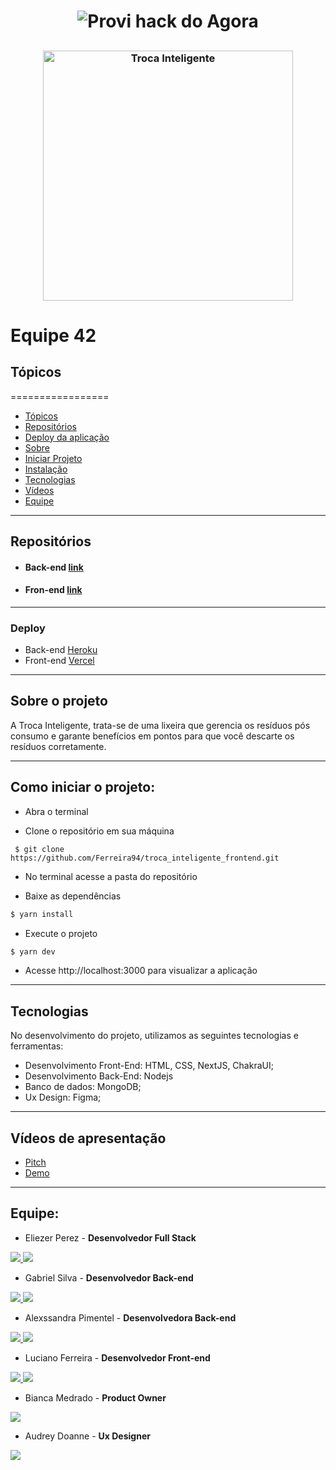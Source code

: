 ##

<h1 align="center">
  <img alt="Provi hack do Agora" title="#ProviHack" src="https://marketing.provi.com.br/hs-fs/hubfs/provihack%20do%20agora-85.jpg?width=630&upscale=true&name=provihack%20do%20agora-85.jpg" />
</h1>

##

##

<h3 align="center"> 
    <img alt="Troca Inteligente" title="#TrocaInteligente" width="400" src="https://i.imgur.com/SPOsol2.png" />
</h3>

##

<h1>Equipe 42</h1>

## Tópicos

=================

- [Tópicos](#tópicos)
- [Repositórios](#repositórios)
- [Deploy da aplicação](#deploy)
- [Sobre](#sobre-o-projeto)
- [Iniciar Projeto](#como-iniciar-o-projeto)
- [Instalação](#instalação)
- [Tecnologias](#tecnologias)
- [Vídeos](#vídeos-de-apresentação)
- [Equipe](#equipe)

---

## Repositórios

- #### Back-end [link](https://github.com/gbr-mendes/hackdoagora-backend)

- #### Fron-end [link](https://github.com/Ferreira94/troca_inteligente_frontend)

---

### Deploy

- Back-end [Heroku](https://hackdoagora-backend.herokuapp.com/)
- Front-end [Vercel](https://troca-inteligente.vercel.app/)

---

## Sobre o projeto

A Troca Inteligente, trata-se de uma lixeira que gerencia os resíduos pós consumo e garante benefícios em pontos para que você descarte os resíduos corretamente.

---

## Como iniciar o projeto:

- Abra o terminal

- Clone o repositório em sua máquina

```
 $ git clone https://github.com/Ferreira94/troca_inteligente_frontend.git
```

- No terminal acesse a pasta do repositório

- Baixe as dependências

```bash
$ yarn install
```

- Execute o projeto

```bash
$ yarn dev
```

- Acesse http://localhost:3000 para visualizar a aplicação

---

## Tecnologias

No desenvolvimento do projeto, utilizamos as seguintes tecnologias e ferramentas:

- Desenvolvimento Front-End: HTML, CSS, NextJS, ChakraUI;
- Desenvolvimento Back-End: Nodejs
- Banco de dados: MongoDB;
- Ux Design: Figma;

---

## Vídeos de apresentação

- [Pitch](https://www.youtube.com/watch?v=eB_1QfH71Tc&feature=youtu.be)
- [Demo](https://www.loom.com/share/5964f7aeb36b4128924347060fff8631)

---

## Equipe:

- Eliezer Perez - **Desenvolvedor Full Stack**

<a href="https://github.com/eliezerlobaton" target="_blank"><img src="https://img.shields.io/badge/GitHub-100000?style=for-the-badge&logo=github&logoColor=white" target="_blank"> <a href="https://www.linkedin.com/in/eliezerprogramadorfullstack/" target="_blank"><img src="https://img.shields.io/badge/-LinkedIn-%230077B5?style=for-the-badge&logo=linkedin&logoColor=white" target="_blank"></a>

- Gabriel Silva - **Desenvolvedor Back-end**

<a href="https://github.com/gbr-mendes" target="_blank"><img src="https://img.shields.io/badge/GitHub-100000?style=for-the-badge&logo=github&logoColor=white" target="_blank">
<a href="https://www.linkedin.com/in/gabriel-mendes-da-silva/" target="_blank"><img src="https://img.shields.io/badge/-LinkedIn-%230077B5?style=for-the-badge&logo=linkedin&logoColor=white" target="_blank"></a>

- Alexssandra Pimentel - **Desenvolvedora Back-end**

<a href="https://github.com/AlexaPim" target="_blank"><img src="https://img.shields.io/badge/GitHub-100000?style=for-the-badge&logo=github&logoColor=white" target="_blank">
<a href="https://www.linkedin.com/in/alexssandra-pimentel/" target="_blank"><img src="https://img.shields.io/badge/-LinkedIn-%230077B5?style=for-the-badge&logo=linkedin&logoColor=white" target="_blank"></a>

- Luciano Ferreira - **Desenvolvedor Front-end**

<a href="https://github.com/Ferreira94" target="_blank"><img src="https://img.shields.io/badge/GitHub-100000?style=for-the-badge&logo=github&logoColor=white" target="_blank">
<a href="https://www.linkedin.com/in/luciano-ferreira-b302b61a7/" target="_blank"><img src="https://img.shields.io/badge/-LinkedIn-%230077B5?style=for-the-badge&logo=linkedin&logoColor=white" target="_blank"></a>

- Bianca Medrado - **Product Owner**

<a href="https://www.linkedin.com/in/biancamedrado" target="_blank"><img src="https://img.shields.io/badge/-LinkedIn-%230077B5?style=for-the-badge&logo=linkedin&logoColor=white" target="_blank"></a>

- Audrey Doanne - **Ux Designer**

<a href="https://www.linkedin.com/in/audrey-doanne/" target="_blank"><img src="https://img.shields.io/badge/-LinkedIn-%230077B5?style=for-the-badge&logo=linkedin&logoColor=white" target="_blank"></a>
